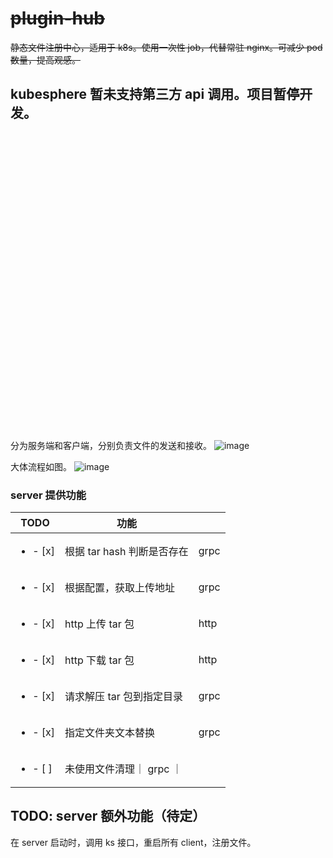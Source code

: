 # ~~plugin-hub~~

~~静态文件注册中心，适用于 k8s。使用一次性 job，代替常驻 nginx。可减少 pod 数量，提高观感。~~

## kubesphere 暂未支持第三方 api 调用。项目暂停开发。

<br/><br/><br/><br/><br/><br/><br/><br/><br/><br/><br/><br/><br/><br/>
<br/><br/><br/><br/><br/><br/><br/><br/><br/><br/><br/><br/><br/><br/>
































分为服务端和客户端，分别负责文件的发送和接收。
![image](https://github.com/yazhouio/plugin-hub/assets/17949154/72e2d576-1921-4305-87eb-56dc2e596227)

大体流程如图。
![image](https://github.com/yazhouio/plugin-hub/assets/17949154/e1b30011-6bcb-430f-8d08-3c365bb22ec5)


### server 提供功能
| TODO | 功能 | |
| --- | --- | --- |
| <ul><li>- [x] </li></ul> | 根据 tar hash 判断是否存在 | grpc |
| <ul><li>- [x] </li></ul> | 根据配置，获取上传地址 | grpc |
| <ul><li>- [x] </li></ul> | http 上传 tar 包 | http |
| <ul><li>- [x] </li></ul> | http 下载 tar 包 | http |
| <ul><li>- [x] </li></ul> | 请求解压 tar 包到指定目录 | grpc |
| <ul><li>- [x] </li></ul> | 指定文件夹文本替换 | grpc |
| <ul><li>- [ ] </li></ul> | 未使用文件清理｜ grpc ｜

## TODO: server 额外功能（待定）
在 server 启动时，调用 ks 接口，重启所有 client，注册文件。
